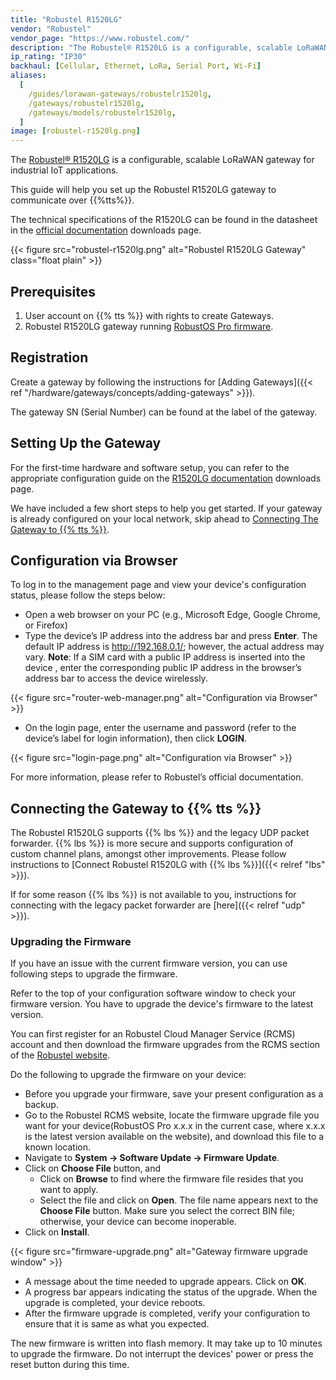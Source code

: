 ```yaml
---
title: "Robustel R1520LG"
vendor: "Robustel"
vendor_page: "https://www.robustel.com/"
description: "The Robustel® R1520LG is a configurable, scalable LoRaWAN gateway for industrial IoT applications."
ip_rating: "IP30"
backhaul: [Cellular, Ethernet, LoRa, Serial Port, Wi-Fi]
aliases:
  [
    /guides/lorawan-gateways/robustelr1520lg,
    /gateways/robustelr1520lg,
    /gateways/models/robustelr1520lg,
  ]
image: [robustel-r1520lg.png]
---
```


The [Robustel® R1520LG](https://www.robustel.com/product/r1520lg-indoor-lorawan-gateway/) is a configurable, scalable LoRaWAN gateway for industrial IoT applications.

This guide will help you set up the Robustel R1520LG gateway to communicate over {{%tts%}}.

<!--more-->

The technical specifications of the R1520LG can be found in the datasheet in the [official documentation](https://www.robustel.com/product/r1520lg-indoor-lorawan-gateway/) downloads page.

{{< figure src="robustel-r1520lg.png" alt="Robustel R1520LG Gateway" class="float plain" >}}

## Prerequisites

1. User account on {{% tts %}} with rights to create Gateways.
2. Robustel R1520LG gateway running [RobustOS Pro firmware](https://www.robustel.com/iot-software/robustos-pro-edge-computing-gateway-operating-system/).

## Registration

Create a gateway by following the instructions for [Adding Gateways]({{< ref "/hardware/gateways/concepts/adding-gateways" >}}).

The gateway SN (Serial Number) can be found at the label of the gateway.

## Setting Up the Gateway

For the first-time hardware and software setup, you can refer to the appropriate configuration guide on the [R1520LG documentation](https://www.robustel.com/product/r1520lg-indoor-lorawan-gateway/) downloads page.

We have included a few short steps to help you get started. If your gateway is already configured on your local network, skip ahead to [Connecting The Gateway to {{% tts %}}](#connecting-the-gateway-to-the-things-stack).

## Configuration via Browser

To log in to the management page and view your device's configuration status, please follow the steps below:

- Open a web browser on your PC (e.g., Microsoft Edge, Google Chrome, or Firefox)
- Type the device’s IP address into the address bar and press **Enter**. The default IP address is http://192.168.0.1/; however, the actual address may vary.
**Note**: If a SIM card with a public IP address is inserted into the device , enter the corresponding public IP address in the browser’s address bar to access the device wirelessly.

{{< figure src="router-web-manager.png" alt="Configuration via Browser" >}}

- On the login page, enter the username and password (refer to the device’s label for login information), then click **LOGIN**. 

{{< figure src="login-page.png" alt="Configuration via Browser" >}}

For more information, please refer to Robustel’s official documentation.

## Connecting the Gateway to {{% tts %}}

The Robustel R1520LG supports {{% lbs %}} and the legacy UDP packet forwarder. {{% lbs %}} is more secure and supports configuration of custom channel plans, amongst other improvements. Please follow instructions to [Connect Robustel R1520LG with {{% lbs %}}]({{< relref "lbs" >}}).

If for some reason {{% lbs %}} is not available to you, instructions for connecting with the legacy packet forwarder are [here]({{< relref "udp" >}}).

### Upgrading the Firmware

If you have an issue with the current firmware version, you can use following steps to upgrade the firmware.

Refer to the top of your configuration software window to check your firmware version. You have to upgrade the device&apos;s firmware to the latest version.

You can first register for an Robustel Cloud Manager Service (RCMS) account and then download the firmware upgrades from the RCMS section of the [Robustel website](https://www.robustel.com/iot-software/robustel-cloud-manager-service/).

Do the following to upgrade the firmware on your device:

- Before you upgrade your firmware, save your present configuration as a backup.
- Go to the Robustel RCMS website, locate the firmware upgrade file you want for your device(RobustOS Pro x.x.x in the current case, where x.x.x is the latest version available on the website), and download this file to a known location.
- Navigate to **System -> Software Update -> Firmware Update**.
- Click on **Choose File** button, and
  - Click on **Browse** to find where the firmware file resides that you want to apply.
  - Select the file and click on **Open**. The file name appears next to the **Choose File** button. Make sure you select the correct BIN file; otherwise, your device can become inoperable.
- Click on **Install**.

{{< figure src="firmware-upgrade.png" alt="Gateway firmware upgrade window" >}}

- A message about the time needed to upgrade appears. Click on **OK**.
- A progress bar appears indicating the status of the upgrade. When the upgrade is completed, your device reboots.
- After the firmware upgrade is completed, verify your configuration to ensure that it is same as what you expected.

The new firmware is written into flash memory. It may take up to 10 minutes to upgrade the firmware. Do not interrupt the devices&apos; power or press the reset button during this time.